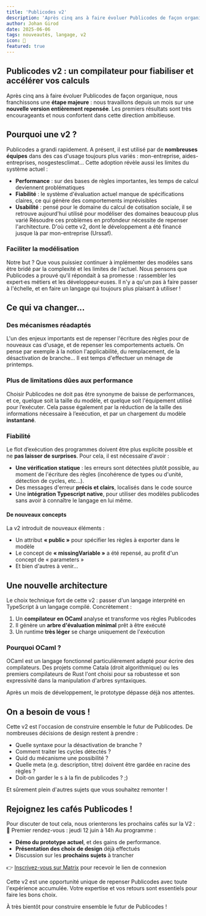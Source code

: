 ```yaml
---
title: 'Publicodes v2'
description: 'Après cinq ans à faire évoluer Publicodes de façon organique, nous franchissons une étape majeure : nous travaillons depuis un mois sur une nouvelle version entièrement repensée...'
author: Johan Girod
date: 2025-06-06
tags: nouveautés, langage, v2
icon: 🌱
featured: true
---
```


## Publicodes v2 : un compilateur pour fiabiliser et accélérer vos calculs

Après cinq ans à faire évoluer Publicodes de façon organique, nous franchissons une **étape majeure** : nous travaillons depuis un mois sur une **nouvelle version entièrement repensée**. Les premiers résultats sont très encourageants et nous confortent dans cette direction ambitieuse.

## Pourquoi une v2 ?

Publicodes a grandi rapidement. A présent, il est utilisé par de **nombreuses équipes** dans des cas d'usage toujours plus variés : mon-entreprise, aides-entreprises, nosgestesclimat… Cette adoption révèle aussi les limites du système actuel :

- **Performance** : sur des bases de règles importantes, les temps de calcul deviennent problématiques
- **Fiabilité** : le système d'évaluation actuel manque de spécifications claires, ce qui génère des comportements imprévisibles
- **Usabilité** : pensé pour le domaine du calcul de cotisation sociale, il se retrouve aujourd'hui utilisé pour modéliser des domaines beaucoup plus varié
  Résoudre ces problèmes en profondeur nécessite de repenser l'architecture. D'où cette v2, dont le développement a été financé jusque là par mon-entreprise (Urssaf).

### Faciliter la modélisation

Notre but ? Que vous puissiez continuer à implémenter des modèles sans être bridé par la complexité et les limites de l'actuel. Nous pensons que Publicodes a prouvé qu'il répondait à sa promesse : rassembler les expert·es métiers et les développeur·euses. Il n'y a qu'un pas à faire passer à l'échelle, et en faire un langage qui toujours plus plaisant à utiliser !

## Ce qui va changer...

### Des mécanismes réadaptés

L'un des enjeux importants est de repenser l'écriture des règles pour de nouveaux cas d'usage, et de repenser les comportements actuels. On pense par exemple à la notion l'applicabilité, du remplacement, de la désactivation de branche… Il est temps d'effectuer un ménage de printemps.

### Plus de limitations dûes aux performance

Choisir Publicodes ne doit pas être synonyme de baisse de performances, et ce, quelque soit la taille du modèle, et quelque soit l'équipement utilisé pour l’exécuter. Cela passe également par la réduction de la taille des informations nécessaire à l’exécution, et par un chargement du modèle **instantané**.

### Fiabilité

Le flot d’exécution des programmes doivent être plus explicite possible et ne **pas laisser de surprises**. Pour cela, il est nécessaire d'avoir :

- **Une vérification statique** : les erreurs sont détectées plutôt possible, au moment de l'écriture des règles (incohérence de types ou d'unité, détection de cycles, etc…).
- Des messages d'erreur **précis et clairs**, localisés dans le code source
- Une **intégration Typescript native**, pour utiliser des modèles publicodes sans avoir à connaître le langage en lui même.

#### De nouveaux concepts

La v2 introduit de nouveaux éléments :

- Un attribut **« public »** pour spécifier les règles à exporter dans le modèle
- Le concept de **« missingVariable »** a été repensé, au profit d'un concept de « parameters »
- Et bien d'autres à venir…

## Une nouvelle architecture

Le choix technique fort de cette v2 : passer d'un langage interprété en TypeScript à un langage compilé. Concrètement :

1. Un **compilateur en OCaml** analyse et transforme vos règles Publicodes
2. Il génère un **arbre d'évaluation minimal** prêt à être exécuté
3. Un runtime **très léger** se charge uniquement de l'exécution

### Pourquoi OCaml ?

OCaml est un langage fonctionnel particulièrement adapté pour écrire des compilateurs. Des projets comme Catala (droit algorithmique) ou les premiers compilateurs de Rust l'ont choisi pour sa robustesse et son expressivité dans la manipulation d'arbres syntaxiques.

Après un mois de développement, le prototype dépasse déjà nos attentes.

## On a besoin de vous !

Cette v2 est l'occasion de construire ensemble le futur de Publicodes. De nombreuses décisions de design restent à prendre :

- Quelle syntaxe pour la désactivation de branche ?
- Comment traiter les cycles détectés ?
- Quid du mécanisme une possibilité ?
- Quelle meta (e.g. description, titre) doivent être gardée en racine des règles ?
- Doit-on garder le s à la fin de publicodes ? ;)

Et sûrement plein d'autres sujets que vous souhaitez remonter !

## Rejoignez les cafés Publicodes !

Pour discuter de tout cela, nous orienterons les prochains cafés sur la V2 :
📅 Premier rendez-vous : jeudi 12 juin à 14h
Au programme :

- **Démo du prototype actuel**, et des gains de performance.
- **Présentation des choix de design** déjà effectués
- Discussion sur les **prochains sujets** à trancher

👉 [Inscrivez-vous sur Matrix](https://matrix.to/#/!YRcQoqdiDpEfylLMDr:matrix.org) pour recevoir le lien de connexion

Cette v2 est une opportunité unique de repenser Publicodes avec toute l'expérience accumulée. Votre expertise et vos retours sont essentiels pour faire les bons choix.

À très bientôt pour construire ensemble le futur de Publicodes !
